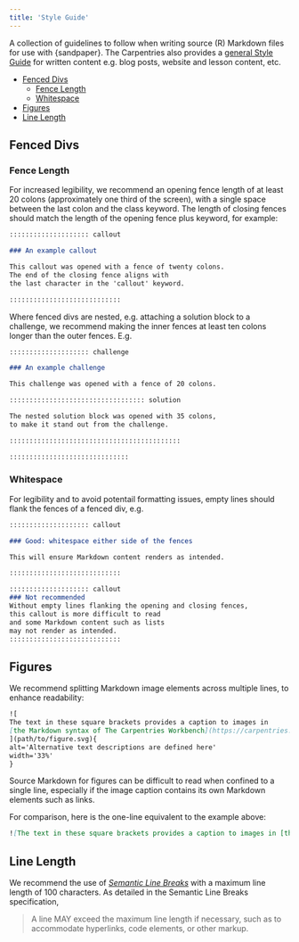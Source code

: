 ```yaml
---
title: 'Style Guide'
---
```


A collection of guidelines to follow when writing
source (R) Markdown files for use with {sandpaper}.
The Carpentries also provides a [general Style Guide](https://docs.carpentries.org/topic_folders/communications/resources/style-guide.html)
for written content e.g. blog posts, website and lesson content, etc.

- [Fenced Divs](#fenced-divs)
  - [Fence Length](#fence-length)
  - [Whitespace](#whitespace)
- [Figures](#figures)
- [Line Length](#line-length)

## Fenced Divs

### Fence Length

For increased legibility, we recommend an opening fence length of at least 20 colons
(approximately one third of the screen), 
with a single space between the last colon and the class keyword.
The length of closing fences should match the length of the opening fence plus keyword,
for example:

```markdown
:::::::::::::::::::: callout

### An example callout

This callout was opened with a fence of twenty colons.
The end of the closing fence aligns with
the last character in the 'callout' keyword.

::::::::::::::::::::::::::::
```

Where fenced divs are nested,
e.g. attaching a solution block to a challenge,
we recommend making the inner fences at least ten colons longer
than the outer fences.
E.g.

```markdown
:::::::::::::::::::: challenge

### An example challenge

This challenge was opened with a fence of 20 colons.

:::::::::::::::::::::::::::::::::: solution

The nested solution block was opened with 35 colons,
to make it stand out from the challenge.

:::::::::::::::::::::::::::::::::::::::::::

::::::::::::::::::::::::::::::
```

### Whitespace

For legibility and to avoid potentail formatting issues,
empty lines should flank the fences of a fenced div, e.g.

```markdown
:::::::::::::::::::: callout

### Good: whitespace either side of the fences

This will ensure Markdown content renders as intended.

::::::::::::::::::::::::::::

:::::::::::::::::::: callout
### Not recommended
Without empty lines flanking the opening and closing fences,
this callout is more difficult to read
and some Markdown content such as lists
may not render as intended.
::::::::::::::::::::::::::::
```

## Figures

We recommend splitting Markdown image elements across multiple lines,
to enhance readability:

```markdown
![
The text in these square brackets provides a caption to images in 
[the Markdown syntax of The Carpentries Workbench](https://carpentries.github.io/sandpaper-docs/example.html#figures).
](path/to/figure.svg){
alt='Alternative text descriptions are defined here'
width='33%'
}
```

Source Markdown for figures can be difficult to read when confined to a single line,
especially if the image caption contains its own Markdown elements such as links. 

For comparison, here is the one-line equivalent to the example above:

```markdown
![The text in these square brackets provides a caption to images in [the Markdown syntax of The Carpentries Workbench](https://carpentries.github.io/sandpaper-docs/example.html#figures).](path/to/figure.svg){alt='Alternative text descriptions are defined here' width='33%'}
```

## Line Length

We recommend the use of [_Semantic Line Breaks_][sembr]
with a maximum line length of 100 characters.
As detailed in the Semantic Line Breaks specification,

> A line MAY exceed the maximum line length if necessary, such as to accommodate hyperlinks, code elements, or other markup.

[sembr]: https://sembr.org/
